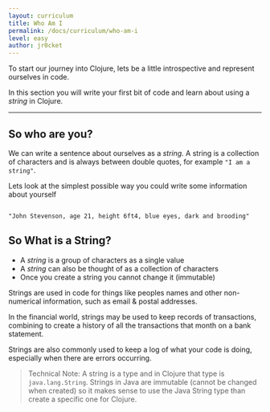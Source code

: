 ```yaml
---
layout: curriculum
title: Who Am I
permalink: /docs/curriculum/who-am-i
level: easy
author: jr0cket
---
```


To start our journey into Clojure, lets be a little introspective and represent ourselves in code.

In this section you will write your first bit of code and learn about using a _string_ in Clojure.

<hr />

## So who are you?

We can write a sentence about ourselves as a _string_.  A string is a collection of characters and is always between double quotes, for example `"I am a string"`.

Lets look at the simplest possible way you could write some information about yourself

<!-- Using expression evaluation fix to make string appear as a value in klipse -->
<pre><code class="language-klipse" data-eval-context="expr">
"John Stevenson, age 21, height 6ft4, blue eyes, dark and brooding"
</code></pre>


## So What is a String?

* A _string_ is a group of characters as a single value
* A _string_ can also be thought of as a collection of characters
* Once you create a string you cannot change it (immutable)

Strings are used in code for things like peoples names and other non-numerical information, such as email & postal addresses.

In the financial world, strings may be used to keep records of transactions, combining to create a history of all the transactions that month on a bank statement.

Strings are also commonly used to keep a log of what your code is doing, especially when there are errors occurring.

> Technical Note: A string is a type and in Clojure that type is `java.lang.String`.  Strings in Java are immutable (cannot be changed when created) so it makes sense to use the Java String type than create a specific one for Clojure.
